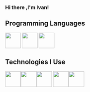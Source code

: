 ### Hi there ,I'm Ivan!

<p>
 
</p>

## Programming Languages
<img src="https://cdn.jsdelivr.net/gh/devicons/devicon@latest/icons/python/python-original-wordmark.svg" height='50' /> <img src="https://cdn.jsdelivr.net/gh/devicons/devicon@latest/icons/html5/html5-original.svg" height='50' /> <img src="https://cdn.jsdelivr.net/gh/devicons/devicon@latest/icons/azuresqldatabase/azuresqldatabase-original.svg" height='50' />
          
 ## Technologies I Use
<img src="https://cdn.jsdelivr.net/gh/devicons/devicon@latest/icons/pycharm/pycharm-original.svg" height='50'/><img src="https://cdn.jsdelivr.net/gh/devicons/devicon@latest/icons/flask/flask-original.svg"  height='50' /><img src="https://cdn.jsdelivr.net/gh/devicons/devicon@latest/icons/sqlite/sqlite-original.svg"  height='50' /> <img src="https://cdn.jsdelivr.net/gh/devicons/devicon@latest/icons/postman/postman-original.svg" height='50' /><img src="https://cdn.jsdelivr.net/gh/devicons/devicon@latest/icons/sqlalchemy/sqlalchemy-original.svg" height='50' />
          
          
          


<!--https://devicon.dev/-->
